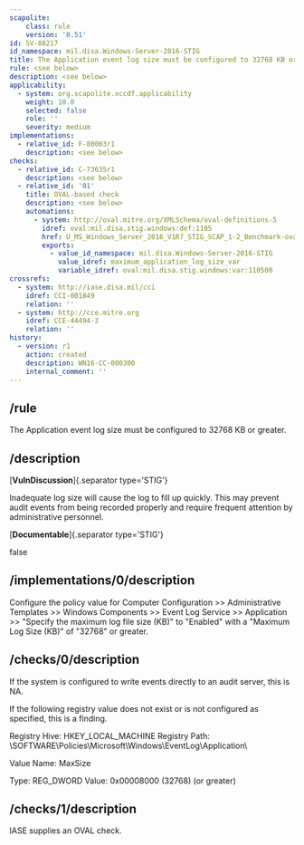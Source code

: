 ```yaml
---
scapolite:
    class: rule
    version: '0.51'
id: SV-88217
id_namespace: mil.disa.Windows-Server-2016-STIG
title: The Application event log size must be configured to 32768 KB or greater.
rule: <see below>
description: <see below>
applicability:
  - system: org.scapolite.xccdf.applicability
    weight: 10.0
    selected: false
    role: ''
    severity: medium
implementations:
  - relative_id: F-80003r1
    description: <see below>
checks:
  - relative_id: C-73635r1
    description: <see below>
  - relative_id: '01'
    title: OVAL-based check
    description: <see below>
    automations:
      - system: http://oval.mitre.org/XMLSchema/oval-definitions-5
        idref: oval:mil.disa.stig.windows:def:1105
        href: U_MS_Windows_Server_2016_V1R7_STIG_SCAP_1-2_Benchmark-oval.xml
        exports:
          - value_id_namespace: mil.disa.Windows-Server-2016-STIG
            value_idref: maximum_application_log_size_var
            variable_idref: oval:mil.disa.stig.windows:var:110500
crossrefs:
  - system: http://iase.disa.mil/cci
    idref: CCI-001849
    relation: ''
  - system: http://cce.mitre.org
    idref: CCE-44494-3
    relation: ''
history:
  - version: r1
    action: created
    description: WN16-CC-000300
    internal_comment: ''
---
```



## /rule

The Application event log size must be configured to 32768 KB or greater.

## /description

[**VulnDiscussion**]{.separator type='STIG'}

Inadequate log size will cause the log to fill up quickly. This may prevent audit events from being recorded properly and require frequent attention by administrative personnel.

[**Documentable**]{.separator type='STIG'}

false

## /implementations/0/description

Configure the policy value for Computer Configuration >> Administrative Templates >> Windows Components >> Event Log Service >> Application >> "Specify the maximum log file size (KB)" to "Enabled" with a "Maximum Log Size (KB)" of "32768" or greater.

## /checks/0/description

If the system is configured to write events directly to an audit server, this is NA.

If the following registry value does not exist or is not configured as specified, this is a finding.

Registry Hive: HKEY_LOCAL_MACHINE
Registry Path: \SOFTWARE\Policies\Microsoft\Windows\EventLog\Application\

Value Name: MaxSize

Type: REG_DWORD
Value: 0x00008000 (32768) (or greater)

## /checks/1/description

IASE supplies an OVAL check.
